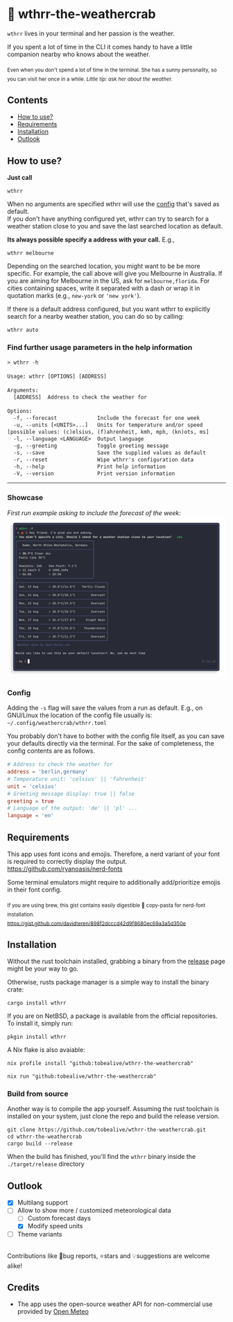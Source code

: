 # 🦀 wthrr-the-weathercrab

`wthrr` lives in your terminal and her passion is the weather.

If you spent a lot of time in the CLI it comes handy to have a little companion nearby who knows about the weather.

<sub>Even when you don't spend a lot of time in the terminal. She has a sunny personality, so you can visit her once in a while.
_Little tip: ask her about the weather._</sub>

## Contents

-  [How to use?](https://github.com/tobealive/wthrr-the-weathercrab#how-to-use)
-  [Requirements](https://github.com/tobealive/wthrr-the-weathercrab#requirements)
-  [Installation](https://github.com/tobealive/wthrr-the-weathercrab#installation)
-  [Outlook](https://github.com/tobealive/wthrr-the-weathercrab#outlook)

## How to use?

**Just call**

```
wthrr
```

When no arguments are specified wthrr will use the [config](https://github.com/tobealive/wthrr-the-weathercrab#config) that's saved as default.<br>
If you don't have anything configured yet, wthrr can try to search for a weather station close to you and save the last searched location as default.

**Its always possible specify a address with your call.** E.g.,

```
wthrr melbourne
```

Depending on the searched location, you might want to be be more specific.
For example, the call above will give you Melbourne in Australia. If you are aiming for Melbourne in the US, ask for `melbourne,florida`.
For cities containing spaces, write it separated with a dash or wrap it in quotation marks (e.g., `new-york` or `'new york'`).

If there is a default address configured, but you want wthrr to explicitly search for a nearby weather station, you can do so by calling:

```
wthrr auto
```

### Find further usage parameters in the help information

```
> wthrr -h

Usage: wthrr [OPTIONS] [ADDRESS]

Arguments:
  [ADDRESS]  Address to check the weather for

Options:
  -f, --forecast             Include the forecast for one week
  -u, --units [<UNITS>...]   Units for temperature and/or speed [possible values: (c)elsius, (f)ahrenheit, kmh, mph, (kn)ots, ms]
  -l, --language <LANGUAGE>  Output language
  -g, --greeting             Toggle greeting message
  -s, --save                 Save the supplied values as default
  -r, --reset                Wipe wthrr's configuration data
  -h, --help                 Print help information
  -V, --version              Print version information
```

---

### Showcase

_First run example asking to include the forecast of the week:_
<img src="preview/first-run-example.png" />

### Config

Adding the `-s` flag will save the values from a run as default.
E.g., on GNU/Linux the location of the config file usually is: `~/.config/weathercrab/wthrr.toml`

You probably don't have to bother with the config file itself, as you can save your defaults directly via the terminal.
For the sake of completeness, the config contents are as follows.

```toml
# Address to check the weather for
address = 'berlin,germany'
# Temperature unit: 'celsius' || 'fahrenheit'
unit = 'celsius'
# Greeting message display: true || false
greeting = true
# Language of the output: 'de' || 'pl' ...
language = 'en'
```

## Requirements

This app uses font icons and emojis. Therefore, a nerd variant of your font is required to correctly display the output.
https://github.com/ryanoasis/nerd-fonts

Some terminal emulators might require to additionally add/prioritize emojis in their font config.

<sub>If you are using brew, this gist contains easily digestible 🍝 copy-pasta for nerd-font installation.<br>
https://gist.github.com/davidteren/898f2dcccd42d9f8680ec69a3a5d350e</sub>

## Installation

Without the rust toolchain installed, grabbing a binary from the [release](https://github.com/tobealive/wthrr-the-weathercrab/releases) page might be your way to go.

Otherwise, rusts package manager is a simple way to install the binary crate:

```
cargo install wthrr
```

If you are on NetBSD, a package is available from the official repositories.
To install it, simply run:

```
pkgin install wthrr
```

A Nix flake is also avaiable:

```
nix profile install "github:tobealive/wthrr-the-weathercrab"
```

```
nix run "github:tobealive/wthrr-the-weathercrab"
```

### Build from source

Another way is to compile the app yourself.
Assuming the rust toolchain is installed on your system, just clone the repo and build the release version.

```
git clone https://github.com/tobealive/wthrr-the-weathercrab.git
cd wthrr-the-weathercrab
cargo build --release
```

When the build has finished, you'll find the `wthrr` binary inside the `./target/release` directory

## Outlook

-  [x] Multilang support
-  [ ] Allow to show more / customized meteorological data
   -  [ ] Custom forecast days
   -  [x] Modify speed units
-  [ ] Theme variants

<br>
Contributions like 🐛bug reports, ⭐️stars and 💡suggestions are welcome alike!

## Credits

-  The app uses the open-source weather API for non-commercial use provided by [Open Meteo](https://open-meteo.com/en)
